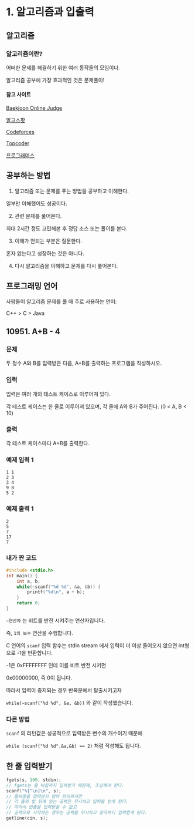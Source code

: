 # 1. 알고리즘과 입출력

## 알고리즘

### 알고리즘이란?

어떠한 문제를 해결하기 위한 여러 동작들의 모임이다.

알고리즘 공부에 가장 효과적인 것은 문제풀이! 

#### 참고 사이트

[Baekjoon Online Judge](https://www.acmicpc.net)

[알고스팟](https://algospot.com)

[Codeforces](http://codeforces.com)

[Topcoder](http://topcoder.com)

[프로그래머스](https://programmers.co.kr)

## 공부하는 방법

1. 알고리즘 또는 문제를 푸는 방법을 공부하고 이해한다.

일부만 이해했어도 성공이다.

2. 관련 문제를 풀어본다.

최대 2시간 정도 고민해본 후 정답 소스 또는 풀이를 본다.

3. 이해가 안되는 부분은 질문한다.

혼자 앓는다고 성장하는 것은 아니다.

4. 다시 알고리즘을 이해하고 문제를 다시 풀어본다.

## 프로그래밍 언어

사람들이 알고리즘 문제를 풀 때 주로 사용하는 언어:

C++ > C > Java

## 10951. A+B - 4

### 문제

두 정수 A와 B를 입력받은 다음, A+B를 출력하는 프로그램을 작성하시오.

### 입력

입력은 여러 개의 테스트 케이스로 이루어져 있다.

각 테스트 케이스는 한 줄로 이루어져 있으며, 각 줄에 A와 B가 주어진다. (0 < A, B < 10)

### 출력

각 테스트 케이스마다 A+B를 출력한다.

### 예제 입력 1

```
1 1
2 3
3 4
9 8
5 2
```

### 예제 출력 1

```
2
5
7
17
7
```

### 내가 짠 코드

```c
#include <stdio.h>
int main() {
    int a, b;
    while(~scanf("%d %d", &a, &b)) {
        printf("%d\n", a + b);
    }
    return 0;
}
```

`~연산자` 는 비트를 반전 시켜주는 연산자입니다.

즉, `1의 보수` 연산을 수행합니다. 



C 언어의 `scanf` 입력 함수는 stdin stream 에서 입력이 더 이상 들어오지 않으면 int형으로 -1을 반환합니다.

-1은 0xFFFFFFFF 인데 이를 비트 반전 시키면

0x00000000, 즉 0이 됩니다.



따라서 입력이 중지되는 경우 반복문에서 탈출시키고자

`while(~scanf("%d %d", &a, &b))` 와 같이 작성했습니다.



### 다른 방법

`scanf` 의 리턴값은 성공적으로 입력받은 변수의 개수이기 때문에

`while (scanf("%d %d",&a,&b) == 2)` 처럼 작성해도 됩니다.



## 한 줄 입력받기

```c
fgets(s, 100, stdin);
// fgets는 줄 바꿈까지 입력받기 때문에, 조심해야 한다.
scanf("%[^\n]\n", s);
// 줄바꿈을 입력받지 않아 편리하지만
// 각 줄의 앞 뒤에 있는 공백은 무시하고 입력을 받게 된다.
// 따라서 빈줄을 입력받을 수 없고 
// 공백으로 시작하는 경우는 공백을 무시하고 문자부터 입력받게 된다.
getline(cin, s);
```







